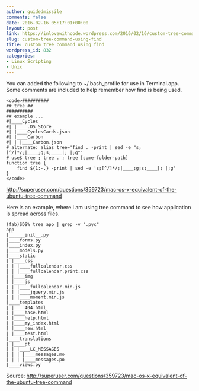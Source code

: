 ```yaml
---
author: guidedmissile
comments: false
date: 2016-02-16 05:17:01+00:00
layout: post
link: https://inlovewithcode.wordpress.com/2016/02/16/custom-tree-command-using-find/
slug: custom-tree-command-using-find
title: custom tree command using find
wordpress_id: 832
categories:
- Linux Scripting
- Unix
---
```


You can added the following to ~/.bash_profile for use in Terminal.app. Some comments are included to help remember how find is being used.

    
    <code>##########
    ## tree ##
    ##########
    ## example ...
    #|____Cycles
    #| |____.DS_Store
    #| |____CyclesCards.json
    #| |____Carbon
    #| | |____Carbon.json
    # alternate: alias tree='find . -print | sed -e "s;[^/]*/;|____;g;s;____|; |;g"'
    # use$ tree ; tree . ; tree [some-folder-path]
    function tree {
        find ${1:-.} -print | sed -e 's;[^/]*/;|____;g;s;____|; |;g'
    }
    </code>


http://superuser.com/questions/359723/mac-os-x-equivalent-of-the-ubuntu-tree-command

Here is an example, where I am using tree command to see how application is spread across files.

    
    (fab)SDS% tree app | grep -v ".pyc"
    app
    |______init__.py
    |____forms.py
    |____index.py
    |____models.py
    |____static
    | |____css
    | | |____fullcalendar.css
    | | |____fullcalendar.print.css
    | |____img
    | |____js
    | | |____fullcalendar.min.js
    | | |____jquery.min.js
    | | |____moment.min.js
    |____templates
    | |____404.html
    | |____base.html
    | |____help.html
    | |____my_index.html
    | |____new.html
    | |____test.html
    |____translations
    | |____pt
    | | |____LC_MESSAGES
    | | | |____messages.mo
    | | | |____messages.po
    |____views.py
    


Source: http://superuser.com/questions/359723/mac-os-x-equivalent-of-the-ubuntu-tree-command
